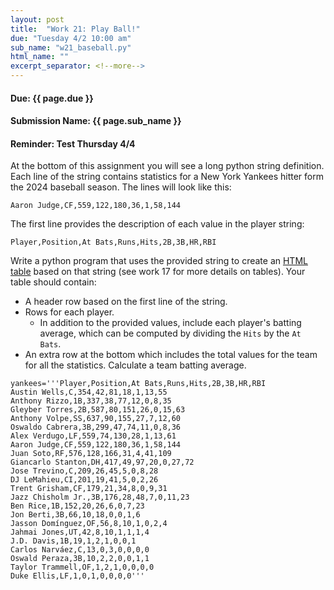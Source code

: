 ```yaml
---
layout: post
title:  "Work 21: Play Ball!"
due: "Tuesday 4/2 10:00 am"
sub_name: "w21_baseball.py"
html_name: ""
excerpt_separator: <!--more-->
---
```


#### Due: {{ page.due }}
#### Submission Name: {{ page.sub_name }}

#### Reminder: Test Thursday 4/4

At the bottom of this assignment you will see a long python string definition. Each line of the string contains statistics for a New York Yankees hitter form the 2024 baseball season. The lines will look like this:
```
Aaron Judge,CF,559,122,180,36,1,58,144
```
The first line provides the description of each value in the player string:
```
Player,Position,At Bats,Runs,Hits,2B,3B,HR,RBI
```
Write a python program that uses the provided string to create an [HTML table](https://developer.mozilla.org/en-US/docs/Web/HTML/Element/table) based on that string (see work 17 for more details on tables). Your table should contain:
- A header row based on the first line of the string.
- Rows for each player.
  - In addition to the provided values, include each player's batting average, which can be computed by dividing the `Hits` by the  `At Bats`.
- An extra row at the bottom which includes the total values for the team for all the statistics. Calculate a team batting average.

```
yankees='''Player,Position,At Bats,Runs,Hits,2B,3B,HR,RBI
Austin Wells,C,354,42,81,18,1,13,55
Anthony Rizzo,1B,337,38,77,12,0,8,35
Gleyber Torres,2B,587,80,151,26,0,15,63
Anthony Volpe,SS,637,90,155,27,7,12,60
Oswaldo Cabrera,3B,299,47,74,11,0,8,36
Alex Verdugo,LF,559,74,130,28,1,13,61
Aaron Judge,CF,559,122,180,36,1,58,144
Juan Soto,RF,576,128,166,31,4,41,109
Giancarlo Stanton,DH,417,49,97,20,0,27,72
Jose Trevino,C,209,26,45,5,0,8,28
DJ LeMahieu,CI,201,19,41,5,0,2,26
Trent Grisham,CF,179,21,34,8,0,9,31
Jazz Chisholm Jr.,3B,176,28,48,7,0,11,23
Ben Rice,1B,152,20,26,6,0,7,23
Jon Berti,3B,66,10,18,0,0,1,6
Jasson Domínguez,OF,56,8,10,1,0,2,4
Jahmai Jones,UT,42,8,10,1,1,1,4
J.D. Davis,1B,19,1,2,1,0,0,1
Carlos Narváez,C,13,0,3,0,0,0,0
Oswald Peraza,3B,10,2,2,0,0,1,1
Taylor Trammell,OF,1,2,1,0,0,0,0
Duke Ellis,LF,1,0,1,0,0,0,0'''
```
